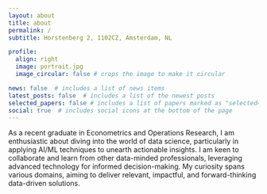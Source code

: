 ```yaml
---
layout: about
title: about
permalink: /
subtitle: Horstenberg 2, 1102CZ, Amsterdam, NL

profile:
  align: right
  image: portrait.jpg
  image_circular: false # crops the image to make it circular

news: false  # includes a list of news items
latest_posts: false  # includes a list of the newest posts
selected_papers: false # includes a list of papers marked as "selected={true}"
social: true  # includes social icons at the bottom of the page
---
```

As a recent graduate in Econometrics and Operations Research, I am enthusiastic about diving into the world of data
science, particularly in applying AI/ML techniques to unearth actionable insights. I am keen to collaborate and learn from
other data-minded professionals, leveraging advanced technology for informed decision-making. My curiosity spans various
domains, aiming to deliver relevant, impactful, and forward-thinking data-driven solutions.

